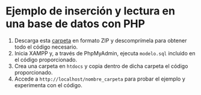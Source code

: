 # Ejemplo de inserción y lectura en una base de datos con PHP

1. Descarga esta [carpeta][DIR] en formato ZIP y descomprímela para obtener todo el código necesario.
2. Inicia XAMPP y, a través de PhpMyAdmin, ejecuta `modelo.sql` incluido en el código proporcionado.
3. Crea una carpeta en `htdocs` y copia dentro de dicha carpeta el código proporcionado.
4. Accede a `http://localhost/nombre_carpeta` para probar el ejemplo y experimenta con el código.

[DIR]: https://download-directory.github.io/?url=https://github.com/milq/milq.github.io/tree/master/cursos/dwes/ud/2/bbdd_select_insert&filename=bbdd_select_insert
